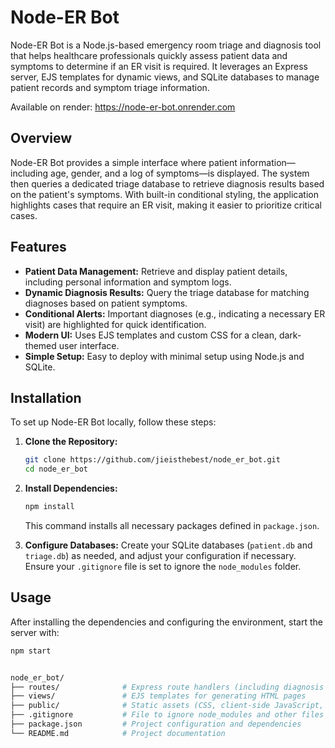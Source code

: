 # Node-ER Bot

Node-ER Bot is a Node.js-based emergency room triage and diagnosis tool that helps healthcare professionals quickly assess patient data and symptoms to determine if an ER visit is required. It leverages an Express server, EJS templates for dynamic views, and SQLite databases to manage patient records and symptom triage information.

Available on render: https://node-er-bot.onrender.com

## Overview

Node-ER Bot provides a simple interface where patient information—including age, gender, and a log of symptoms—is displayed. The system then queries a dedicated triage database to retrieve diagnosis results based on the patient's symptoms. With built-in conditional styling, the application highlights cases that require an ER visit, making it easier to prioritize critical cases.

## Features

- **Patient Data Management:** Retrieve and display patient details, including personal information and symptom logs.
- **Dynamic Diagnosis Results:** Query the triage database for matching diagnoses based on patient symptoms.
- **Conditional Alerts:** Important diagnoses (e.g., indicating a necessary ER visit) are highlighted for quick identification.
- **Modern UI:** Uses EJS templates and custom CSS for a clean, dark-themed user interface.
- **Simple Setup:** Easy to deploy with minimal setup using Node.js and SQLite.

## Installation

To set up Node-ER Bot locally, follow these steps:

1. **Clone the Repository:**
    ```bash
    git clone https://github.com/jieisthebest/node_er_bot.git
    cd node_er_bot
    ```

2. **Install Dependencies:**
    ```bash
    npm install
    ```
    This command installs all necessary packages defined in `package.json`.

3. **Configure Databases:**
    Create your SQLite databases (`patient.db` and `triage.db`) as needed, and adjust your configuration if necessary. Ensure your `.gitignore` file is set to ignore the `node_modules` folder.

## Usage

After installing the dependencies and configuring the environment, start the server with:

```bash
npm start


node_er_bot/
├── routes/              # Express route handlers (including diagnosis and patient handling)
├── views/               # EJS templates for generating HTML pages
├── public/              # Static assets (CSS, client-side JavaScript, images)
├── .gitignore           # File to ignore node_modules and other files
├── package.json         # Project configuration and dependencies
└── README.md            # Project documentation
